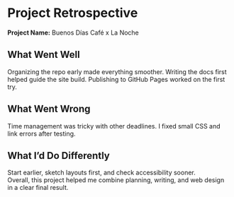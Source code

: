 # Project Retrospective  
**Project Name:** Buenos Días Café x La Noche  

## What Went Well  
Organizing the repo early made everything smoother. Writing the docs first helped guide the site build. Publishing to GitHub Pages worked on the first try.  

## What Went Wrong  
Time management was tricky with other deadlines. I fixed small CSS and link errors after testing.  

## What I’d Do Differently  
Start earlier, sketch layouts first, and check accessibility sooner.  
Overall, this project helped me combine planning, writing, and web design in a clear final result.
